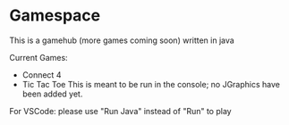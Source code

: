 # Gamespace
This is a gamehub (more games coming soon) written in java

Current Games:
- Connect 4
- Tic Tac Toe
This is meant to be run in the console; no JGraphics have been added yet. 


For VSCode: please use "Run Java" instead of "Run" to play